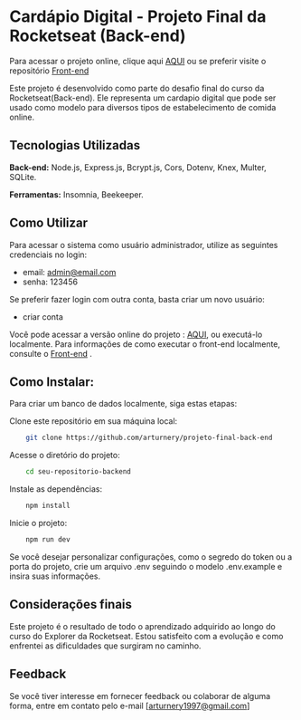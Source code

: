 # Cardápio Digital - Projeto Final da Rocketseat (Back-end)

Para acessar o projeto online, clique aqui [AQUI](https://stupendous-tapioca-d0024b.netlify.app/) ou se preferir visite o repositório [Front-end](https://github.com/arturnery/projeto-final-front-end)

Este projeto é desenvolvido como parte do desafio final do curso da Rocketseat(Back-end). Ele representa um cardapio digital que pode ser usado como modelo para diversos tipos de estabelecimento de comida online.

## Tecnologias Utilizadas

**Back-end:** Node.js, Express.js, Bcrypt.js, Cors, Dotenv, Knex, Multer, SQLite.

**Ferramentas:** Insomnia, Beekeeper.

## Como Utilizar

Para acessar o sistema como usuário administrador, utilize as seguintes credenciais no login:

- email: admin@email.com
- senha: 123456

Se preferir fazer login com outra conta, basta criar um novo usuário:

- criar conta

Você pode acessar a versão online do projeto : [AQUI](https://stupendous-tapioca-d0024b.netlify.app/), ou executá-lo localmente. Para informações de como executar o front-end localmente, consulte o [Front-end](https://github.com/arturnery/projeto-final-front-end)
.

## Como Instalar:

Para criar um banco de dados localmente, siga estas etapas:

Clone este repositório em sua máquina local:

```bash
    git clone https://github.com/arturnery/projeto-final-back-end

```
Acesse o diretório do projeto:

```bash
    cd seu-repositorio-backend

```

Instale as dependências:

```bash
    npm install
```

Inicie o projeto:

```bash
    npm run dev
```

Se você desejar personalizar configurações, como o segredo do token ou a porta do projeto, crie um arquivo .env seguindo o modelo .env.example e insira suas informações.

## Considerações finais

Este projeto é o resultado de todo o aprendizado adquirido ao longo do curso do Explorer da Rocketseat. Estou satisfeito com a evolução e como enfrentei as dificuldades que surgiram no caminho.

## Feedback

Se você tiver interesse em fornecer feedback ou colaborar de alguma forma, entre em contato pelo  e-mail [arturnery1997@gmail.com]
